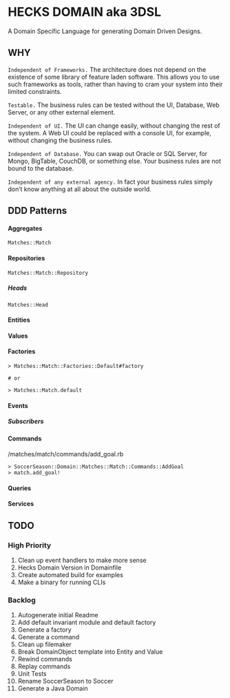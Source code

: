 # HECKS DOMAIN aka 3DSL
A Domain Specific Language for generating Domain Driven Designs.

## WHY
`Independent of Frameworks.` The architecture does not depend on the existence of some library of feature laden software. This allows you to use such frameworks as tools, rather than having to cram your system into their limited constraints.

`Testable.` The business rules can be tested without the UI, Database, Web Server, or any other external element.

`Independent of UI.` The UI can change easily, without changing the rest of the system. A Web UI could be replaced with a console UI, for example, without changing the business rules.
 
`Independent of Database.` You can swap out Oracle or SQL Server, for Mongo, BigTable, CouchDB, or something else. Your business rules are not bound to the database.

`Independent of any external agency.` In fact your business rules simply don’t know anything at all about the outside world.

## DDD Patterns

#### Aggregates

`Matches::Match`

#### Repositories

`Matches::Match::Repository`

##### Heads

`Matches::Head`

#### Entities

#### Values

#### Factories
```
> Matches::Match::Factories::Default#factory

# or

> Matches::Match.default
```

#### Events
##### Subscribers

#### Commands
/matches/match/commands/add_goal.rb
```
> SoccerSeason::Domain::Matches::Match::Commands::AddGoal
> match.add_goal!
```

#### Queries

#### Services

## TODO

### High Priority
1. Clean up event handlers to make more sense
1. Hecks Domain Version in Domainfile
1. Create automated build for examples
1. Make a binary for running CLIs

### Backlog
1. Autogenerate initial Readme
1. Add default invariant module and default factory
1. Generate a factory
1. Generate a command
1. Clean up filemaker
1. Break DomainObject template into Entity and Value
1. Rewind commands
1. Replay commands
1. Unit Tests
1. Rename SoccerSeason to Soccer
1. Generate a Java Domain